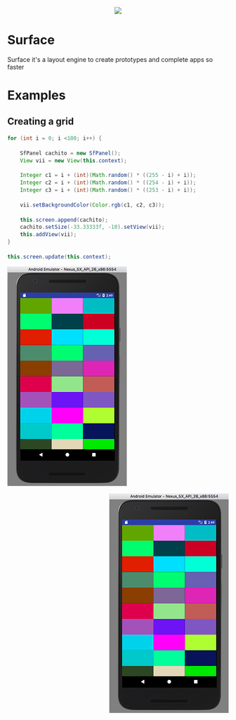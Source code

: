 <p align="center">
  <img src="https://github.com/nalancer08/ABAIS/blob/master/logo.png">
</p>

# Surface

Surface it's a layout engine to create prototypes and complete apps so faster


# Examples

## Creating a grid

```java
for (int i = 0; i <100; i++) {

    SfPanel cachito = new SfPanel();
    View vii = new View(this.context);

    Integer c1 = i + (int)(Math.random() * ((255 - i) + i));
    Integer c2 = i + (int)(Math.random() * ((254 - i) + i));
    Integer c3 = i + (int)(Math.random() * ((253 - i) + i));

    vii.setBackgroundColor(Color.rgb(c1, c2, c3));

    this.screen.append(cachito);
    cachito.setSize(-33.33333f, -10).setView(vii);
    this.addView(vii);
}

this.screen.update(this.context);

```
<div align="left">
  <img src="https://github.com/nalancer08/Surface/blob/V3/Images/example_grid.png">
</div>
<p align="right">
  <img src="https://github.com/nalancer08/Surface/blob/V3/Images/example_grid.png">
</p>

